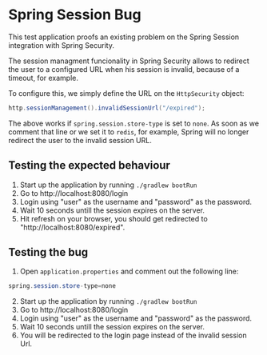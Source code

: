 Spring Session Bug
===================

This test application proofs an existing problem on the Spring Session integration with Spring Security.

The session managment funcionality in Spring Security allows to redirect the user to a configured URL when his session is invalid, because of a timeout, for example.

To configure this, we simply define the URL on the `HttpSecurity` object:

```java
http.sessionManagement().invalidSessionUrl("/expired");
```

The above works if `spring.session.store-type` is set to `none`.
As soon as we comment that line or we set it to `redis`, for example, Spring will no longer redirect the user to the invalid session URL.

Testing the expected behaviour
------------------------------

1. Start up the application by running `./gradlew bootRun`
2. Go to http://localhost:8080/login
3. Login using "user" as the username and "password" as the password.
4. Wait 10 seconds untill the session expires on the server.
5. Hit refresh on your browser, you should get redirected to "http://localhost:8080/expired".

Testing the bug
------------------------------

1. Open `application.properties` and comment out the following line:
```java
spring.session.store-type=none
```
2. Start up the application by running `./gradlew bootRun`
3. Go to http://localhost:8080/login
4. Login using "user" as the username and "password" as the password.
5. Wait 10 seconds untill the session expires on the server.
6. You will be redirected to the login page instead of the invalid session Url.